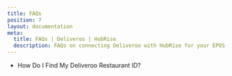 ```yaml
---
title: FAQs
position: 7
layout: documentation
meta:
  title: FAQs | Deliveroo | HubRise
  description: FAQs on connecting Deliveroo with HubRise for your EPOS to work with other apps as a cohesive whole. Connect apps and synchronise your data.
---
```


- <Link to="/apps/deliveroo/faqs/find-deliveroo-restaurant-id/">How Do I Find My Deliveroo Restaurant ID?</Link>
